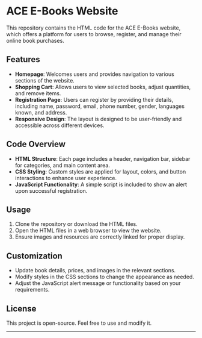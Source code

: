 # ACE E-Books Website

This repository contains the HTML code for the ACE E-Books website, which offers a platform for users to browse, register, and manage their online book purchases.

## Features

- **Homepage**: Welcomes users and provides navigation to various sections of the website.
- **Shopping Cart**: Allows users to view selected books, adjust quantities, and remove items.
- **Registration Page**: Users can register by providing their details, including name, password, email, phone number, gender, languages known, and address.
- **Responsive Design**: The layout is designed to be user-friendly and accessible across different devices.

## Code Overview

- **HTML Structure**: Each page includes a header, navigation bar, sidebar for categories, and main content area.
- **CSS Styling**: Custom styles are applied for layout, colors, and button interactions to enhance user experience.
- **JavaScript Functionality**: A simple script is included to show an alert upon successful registration.

## Usage

1. Clone the repository or download the HTML files.
2. Open the HTML files in a web browser to view the website.
3. Ensure images and resources are correctly linked for proper display.

## Customization

- Update book details, prices, and images in the relevant sections.
- Modify styles in the CSS sections to change the appearance as needed.
- Adjust the JavaScript alert message or functionality based on your requirements.

## License

This project is open-source. Feel free to use and modify it.

---
